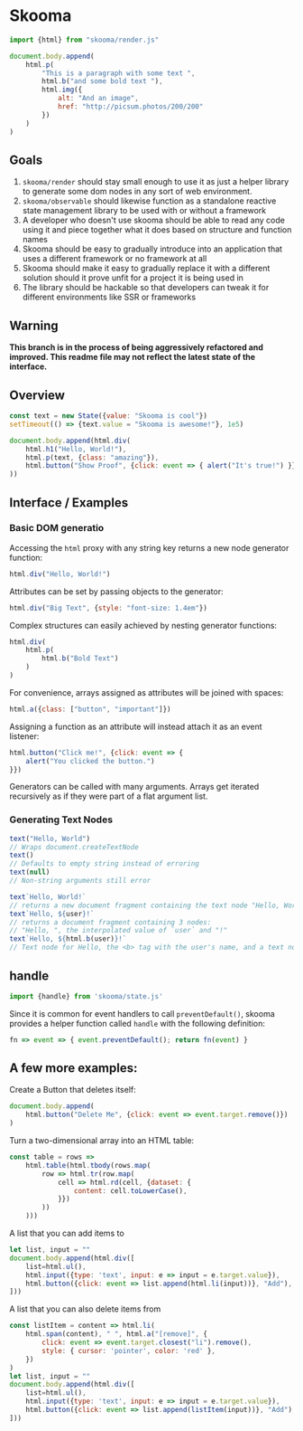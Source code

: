 # Skooma

```js
import {html} from "skooma/render.js"

document.body.append(
	html.p(
		"This is a paragraph with some text ",
		html.b("and some bold text "),
		html.img({
			alt: "And an image",
			href: "http://picsum.photos/200/200"
		})
	)
)
```

## Goals

1. `skooma/render` should stay small enough to use it as just a helper library
   to generate some dom nodes in any sort of web environment.
1. `skooma/observable` should likewise function as a standalone reactive state
   management library to be used with or without a framework
1. A developer who doesn't use skooma should be able to read any code using it
   and piece together what it does based on structure and function names
1. Skooma should be easy to gradually introduce into an application that uses
   a different framework or no framework at all
1. Skooma should make it easy to gradually replace it with a different solution
   should it prove unfit for a project it is being used in
1. The library should be hackable so that developers can tweak it for different
   environments like SSR or frameworks

## Warning

**This branch is in the process of being aggressively refactored and improved.
This readme file may not reflect the latest state of the interface.**

## Overview

```js
const text = new State({value: "Skooma is cool"})
setTimeout(() => {text.value = "Skooma is awesome!"}, 1e5)

document.body.append(html.div(
    html.h1("Hello, World!"),
    html.p(text, {class: "amazing"}),
    html.button("Show Proof", {click: event => { alert("It's true!") }})
))
```

## Interface / Examples

### Basic DOM generatio

Accessing the `html` proxy with any string key returns a new node generator
function:

```js
html.div("Hello, World!")
```

Attributes can be set by passing objects to the generator:

```js
html.div("Big Text", {style: "font-size: 1.4em"})
```

Complex structures can easily achieved by nesting generator functions:

```js
html.div(
    html.p(
        html.b("Bold Text")
    )
)
```

For convenience, arrays assigned as attributes will be joined with spaces:

```js
html.a({class: ["button", "important"]})
```

Assigning a function as an attribute will instead attach it as an event
listener:

```js
html.button("Click me!", {click: event => {
    alert("You clicked the button.")
}})
```

<!-- TODO: Document special keys -->

Generators can be called with many arguments. Arrays get iterated recursively as
if they were part of a flat argument list.

### Generating Text Nodes

```js
text("Hello, World")
// Wraps document.createTextNode
text()
// Defaults to empty string instead of erroring
text(null)
// Non-string arguments still error

text`Hello, World!`
// returns a new document fragment containing the text node "Hello, World!"
text`Hello, ${user}!`
// returns a document fragment containing 3 nodes:
// "Hello, ", the interpolated value of `user` and "!"
text`Hello, ${html.b(user)}!`
// Text node for Hello, the <b> tag with the user's name, and a text node for !
```

## handle

```js
import {handle} from 'skooma/state.js'
```

Since it is common for event handlers to call `preventDefault()`, skooma
provides a helper function called `handle` with the following definition:

```js
fn => event => { event.preventDefault(); return fn(event) }
```

## A few more examples:

Create a Button that deletes itself:

```js
document.body.append(
	html.button("Delete Me", {click: event => event.target.remove()})
)
```

Turn a two-dimensional array into an HTML table:
```js
const table = rows =>
	html.table(html.tbody(rows.map(
		row => html.tr(row.map(
			cell => html.rd(cell, {dataset: {
				content: cell.toLowerCase(),
			}})
		))
	)))
```

A list that you can add items to
```js
let list, input = ""
document.body.append(html.div([
	list=html.ul(),
	html.input({type: 'text', input: e => input = e.target.value}),
	html.button({click: event => list.append(html.li(input))}, "Add"),
]))
```

A list that you can also delete items from
```js
const listItem = content => html.li(
	html.span(content), " ", html.a("[remove]", {
		click: event => event.target.closest("li").remove(),
		style: { cursor: 'pointer', color: 'red' },
	})
)
let list, input = ""
document.body.append(html.div([
	list=html.ul(),
	html.input({type: 'text', input: e => input = e.target.value}),
	html.button({click: event => list.append(listItem(input))}, "Add"),
]))
```
